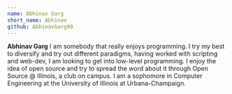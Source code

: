 ```yaml
---
name: Abhinav Garg
short_name: Abhinav
github: AbhinavGarg90
---
```


**Abhinav Garg** I am somebody that really enjoys programming. I try my best to diversify and try out different paradigms, having worked with scripting and web-dev, I am looking to get into low-level programming. I enjoy the idea of open source and try to spread the word about it through Open Source @ Illinois, a club on campus. I am a sophomore in Computer Engineering at the University of Illinois at Urbana-Champaign. 
